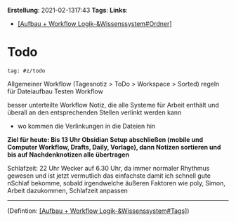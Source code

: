**Erstellung**: 2021-02-1317:43
**Tags**:
**Links**:
- [[Aufbau + Workflow Logik-&Wissenssystem#Ordner]]( #v/def)

# Todo

````query
tag: #z/todo 
````
 
Allgemeiner Workflow (Tagesnotiz > ToDo > Workspace > Sorted)
regeln für Dateiaufbau
Testen Workflow

besser unterteilte Workflow Notiz, die alle Systeme für Arbeit enthält und überall an den entsprechenden Stellen verlinkt werden kann
- wo kommen die Verlinkungen in die Dateien hin


**Ziel für heute: Bis 13 Uhr Obsidian Setup abschließen (mobile und Computer Workflow, Drafts, Daily, Vorlage), dann Notizen sortieren und bis auf Nachdenknotizen alle übertragen** 

Schlafzeit: 22 Uhr Wecker auf 6.30 Uhr, da immer normaler Rhythmus gewesen und ist jetzt vermutlich das einfachste damit ich schnell gute nSchlaf bekomme, sobald irgendwelche äußeren Faktoren wie poly, Simon, Arbeit dazukommen, Schlafzeit anpassen

---

(Defintion: [[Aufbau + Workflow Logik-&Wissenssystem#Tags]]( #v/def))